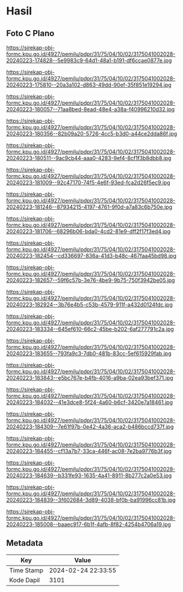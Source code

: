# Hasil

## Foto C Plano

https://sirekap-obj-formc.kpu.go.id/4927/pemilu/pdpr/31/75/04/10/02/3175041002028-20240223-174828--5e9983c9-64d1-48a1-b191-df6ccae0877e.jpg

https://sirekap-obj-formc.kpu.go.id/4927/pemilu/pdpr/31/75/04/10/02/3175041002028-20240223-175810--20a3a102-d863-49dd-90ef-35f851e19294.jpg

https://sirekap-obj-formc.kpu.go.id/4927/pemilu/pdpr/31/75/04/10/02/3175041002028-20240223-180057--71aa8bed-8ead-48e4-a38a-f40996210d32.jpg

https://sirekap-obj-formc.kpu.go.id/4927/pemilu/pdpr/31/75/04/10/02/3175041002028-20240223-180356--82b09a20-5726-4cc5-b3d0-a44ce2dda86f.jpg

https://sirekap-obj-formc.kpu.go.id/4927/pemilu/pdpr/31/75/04/10/02/3175041002028-20240223-180511--9ac9cb44-aaa0-4283-9ef4-8cf1f3b8dbb8.jpg

https://sirekap-obj-formc.kpu.go.id/4927/pemilu/pdpr/31/75/04/10/02/3175041002028-20240223-181009--92c47170-74f5-4e6f-93ed-fca2d26f5ec9.jpg

https://sirekap-obj-formc.kpu.go.id/4927/pemilu/pdpr/31/75/04/10/02/3175041002028-20240223-181246--87934215-4197-4761-9f0d-a7a83c6b750e.jpg

https://sirekap-obj-formc.kpu.go.id/4927/pemilu/pdpr/31/75/04/10/02/3175041002028-20240223-181706--68296b06-bda0-4cd2-81e9-dff2f17f3ed4.jpg

https://sirekap-obj-formc.kpu.go.id/4927/pemilu/pdpr/31/75/04/10/02/3175041002028-20240223-182454--cd336697-836a-41d3-b48c-467faa45bd98.jpg

https://sirekap-obj-formc.kpu.go.id/4927/pemilu/pdpr/31/75/04/10/02/3175041002028-20240223-182657--59f6c57b-3e76-4be9-9b75-750f3942be05.jpg

https://sirekap-obj-formc.kpu.go.id/4927/pemilu/pdpr/31/75/04/10/02/3175041002028-20240223-182924--3b76e4b5-c53b-4579-911f-a432d0124fdc.jpg

https://sirekap-obj-formc.kpu.go.id/4927/pemilu/pdpr/31/75/04/10/02/3175041002028-20240223-183334--645ef610-66c2-45be-b202-6af277791c2a.jpg

https://sirekap-obj-formc.kpu.go.id/4927/pemilu/pdpr/31/75/04/10/02/3175041002028-20240223-183655--793fa9c3-7db0-481b-83cc-5ef615929fab.jpg

https://sirekap-obj-formc.kpu.go.id/4927/pemilu/pdpr/31/75/04/10/02/3175041002028-20240223-183843--e5bc767e-b4fb-4016-a9ba-02ea93bef371.jpg

https://sirekap-obj-formc.kpu.go.id/4927/pemilu/pdpr/31/75/04/10/02/3175041002028-20240223-184032--41e3dce8-5f24-4a60-b6cf-3420e7a18461.jpg

https://sirekap-obj-formc.kpu.go.id/4927/pemilu/pdpr/31/75/04/10/02/3175041002028-20240223-184309--7e61f97b-0e42-4a36-aca2-b486bccd737f.jpg

https://sirekap-obj-formc.kpu.go.id/4927/pemilu/pdpr/31/75/04/10/02/3175041002028-20240223-184455--cf13a7b7-33ca-446f-ac08-7e2ba9776b3f.jpg

https://sirekap-obj-formc.kpu.go.id/4927/pemilu/pdpr/31/75/04/10/02/3175041002028-20240223-184639--b331fe93-1635-4a41-8911-8b277c2a0e53.jpg

https://sirekap-obj-formc.kpu.go.id/4927/pemilu/pdpr/31/75/04/10/02/3175041002028-20240223-184839--3f602684-3d89-4038-bf0b-ba91996cc81b.jpg

https://sirekap-obj-formc.kpu.go.id/4927/pemilu/pdpr/31/75/04/10/02/3175041002028-20240223-185008--baaec917-6b1f-4afb-8f82-4254b4706a19.jpg


## Metadata

| Key        | Value               |
| ---------- | ------------------- |
| Time Stamp | 2024-02-24 22:33:55 |
| Kode Dapil | 3101                |



